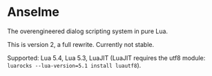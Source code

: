 # Anselme

The overengineered dialog scripting system in pure Lua.

This is version 2, a full rewrite. Currently not stable.

Supported: Lua 5.4, Lua 5.3, LuaJIT (LuaJIT requires the utf8 module: `luarocks --lua-version=5.1 install luautf8`).
